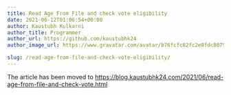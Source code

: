 ```yaml
---
title: Read Age From File and check vote eligibility
date: 2021-06-12T01:06:54+00:00
author: Kaustubh Kulkarni
author_title: Programmer
author_url: https://github.com/kaustubhk24
author_image_url: https://www.gravatar.com/avatar/b76fcfc82fc2e8fdc8075636f1735f61?s=200

slug: /read-age-from-file-and-check-vote-eligibility/
---
```

The article has been moved to https://blog.kaustubhk24.com/2021/06/read-age-from-file-and-check-vote.html